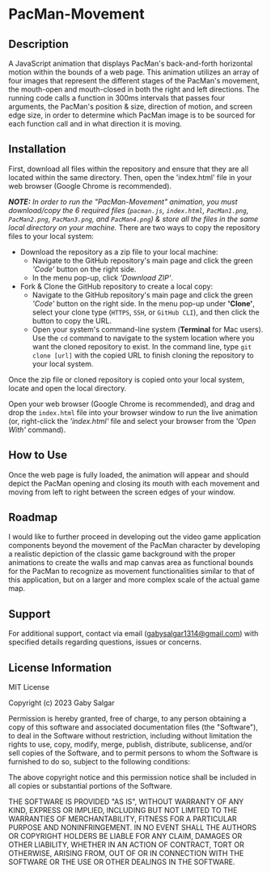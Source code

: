 # PacMan-Movement

## Description
A JavaScript animation that displays PacMan's back-and-forth horizontal motion within the bounds of a web page. This animation utilizes an array of four images that represent the different stages of the PacMan's movement, the mouth-open and mouth-closed in both the right and left directions. The running code  calls a function in 300ms intervals that passes four arguments, the PacMan's position & size, direction of motion, and screen edge size, in order to determine which PacMan image is to be sourced for each function call and in what direction it is moving.

## Installation
First, download all files within the repository and ensure that they are all located within the same directory. Then, open the 'index.html' file in your web browser (Google Chrome is recommended). 

_**NOTE:** In order to run the "PacMan-Movement" animation, you must download/copy the 6 required files (`pacman.js`, `index.html`, `PacMan1.png`, `PacMan2.png`, `PacMan3.png`, and `PacMan4.png`) & store all the files in the same local directory on your machine._
There are two ways to copy the repository files to your local system:
* Download the repository as a zip file to your local machine:  
  * Navigate to the GitHub repository's main page and click the green _'Code'_ button on the right side. 
  * In the menu pop-up, click _'Download ZIP'_. 
* Fork & Clone the GitHub repository to create a local copy:
  * Navigate to the GitHub repository's main page and click the green _'Code'_ button on the right side. In the menu pop-up under **'Clone'**, select your clone type (`HTTPS`, `SSH`, or `GitHub CLI`), and then click the button to copy the URL.
  * Open your system's command-line system (**Terminal** for Mac users). Use the `cd` command to navigate to the system location where you want the cloned repository to exist. In the command line, type `git clone [url]` with the copied URL to finish cloning the repository to your local system.

Once the zip file or cloned repository is copied onto your local system, locate and open the local directory. 

Open your web browser (Google Chrome is recommended), and drag and drop the `index.html` file into your browser window to run the live animation (or, right-click the _'index.html'_ file and select your browser from the _'Open With'_ command).

## How to Use
Once the web page is fully loaded, the animation will appear and should depict the PacMan opening and closing its mouth with each movement and moving from left to right between the screen edges of your window.

## Roadmap
I would like to further proceed in developing out the video game application components beyond the movement of the PacMan character by developing a realistic depiction of the classic game background with the proper animations to create the walls and map canvas area as functional bounds for the PacMan to recognize as movement functionalities similar to that of this application, but on a larger and more complex scale of the actual game map.

## Support
For additional support, contact via email (gabysalgar1314@gmail.com) with specified details regarding questions, issues or concerns.

## License Information
MIT License

Copyright (c) 2023 Gaby Salgar

Permission is hereby granted, free of charge, to any person obtaining a copy
of this software and associated documentation files (the "Software"), to deal
in the Software without restriction, including without limitation the rights
to use, copy, modify, merge, publish, distribute, sublicense, and/or sell
copies of the Software, and to permit persons to whom the Software is
furnished to do so, subject to the following conditions:

The above copyright notice and this permission notice shall be included in all
copies or substantial portions of the Software.

THE SOFTWARE IS PROVIDED "AS IS", WITHOUT WARRANTY OF ANY KIND, EXPRESS OR
IMPLIED, INCLUDING BUT NOT LIMITED TO THE WARRANTIES OF MERCHANTABILITY,
FITNESS FOR A PARTICULAR PURPOSE AND NONINFRINGEMENT. IN NO EVENT SHALL THE
AUTHORS OR COPYRIGHT HOLDERS BE LIABLE FOR ANY CLAIM, DAMAGES OR OTHER
LIABILITY, WHETHER IN AN ACTION OF CONTRACT, TORT OR OTHERWISE, ARISING FROM,
OUT OF OR IN CONNECTION WITH THE SOFTWARE OR THE USE OR OTHER DEALINGS IN THE
SOFTWARE.
